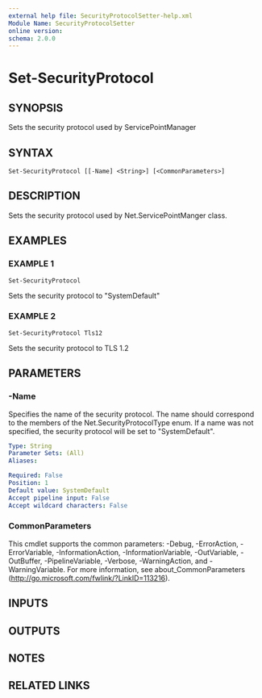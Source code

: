 ```yaml
---
external help file: SecurityProtocolSetter-help.xml
Module Name: SecurityProtocolSetter
online version:
schema: 2.0.0
---
```


# Set-SecurityProtocol

## SYNOPSIS
Sets the security protocol used by ServicePointManager

## SYNTAX

```
Set-SecurityProtocol [[-Name] <String>] [<CommonParameters>]
```

## DESCRIPTION
Sets the security protocol used by Net.ServicePointManger class.

## EXAMPLES

### EXAMPLE 1
```
Set-SecurityProtocol
```

Sets the security protocol to "SystemDefault"

### EXAMPLE 2
```
Set-SecurityProtocol Tls12
```

Sets the security protocol to TLS 1.2

## PARAMETERS

### -Name
Specifies the name of the security protocol.
The name should correspond to the members of the Net.SecurityProtocolType enum.
If a name was not specified, the security protocol will be set to "SystemDefault".

```yaml
Type: String
Parameter Sets: (All)
Aliases:

Required: False
Position: 1
Default value: SystemDefault
Accept pipeline input: False
Accept wildcard characters: False
```

### CommonParameters
This cmdlet supports the common parameters: -Debug, -ErrorAction, -ErrorVariable, -InformationAction, -InformationVariable, -OutVariable, -OutBuffer, -PipelineVariable, -Verbose, -WarningAction, and -WarningVariable.
For more information, see about_CommonParameters (http://go.microsoft.com/fwlink/?LinkID=113216).

## INPUTS

## OUTPUTS

## NOTES

## RELATED LINKS
